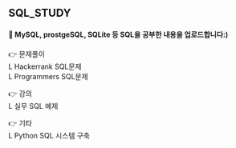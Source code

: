 ## SQL_STUDY

#### 📖 MySQL, prostgeSQL, SQLite 등 SQL을 공부한 내용을 업로드합니다:)

👉 문제풀이  
L Hackerrank SQL문제  
L Programmers SQL문제
  
👉 강의  
L 실무 SQL 예제  
  
👉 기타  
L Python SQL 시스템 구축
